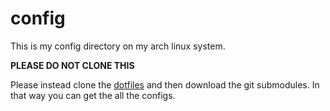 # config

This is my config directory on my arch linux system.

**PLEASE DO NOT CLONE THIS**

Please instead clone the [dotfiles](https://www.github.com/0x4248/dotfiles) and then download the git submodules. In that way you can get the all the configs.
